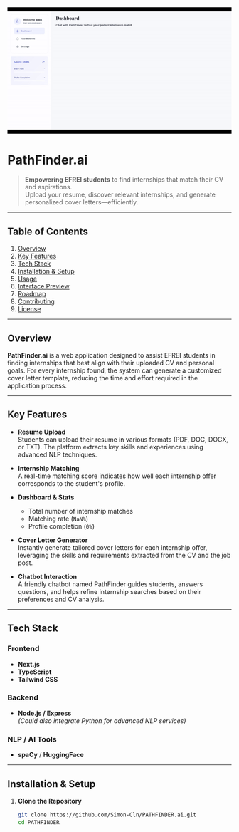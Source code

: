 <img src="https://github.com/Simon-Cln/PATHFINDER.ai/raw/main/pathfindemo.gif" width="800"/>

# PathFinder.ai

> **Empowering EFREI students** to find internships that match their CV and aspirations.  
> Upload your resume, discover relevant internships, and generate personalized cover letters—efficiently.

---

## Table of Contents
1. [Overview](#overview)
2. [Key Features](#key-features)
3. [Tech Stack](#tech-stack)
4. [Installation & Setup](#installation--setup)
5. [Usage](#usage)
6. [Interface Preview](#interface-preview)
7. [Roadmap](#roadmap)
8. [Contributing](#contributing)
9. [License](#license)

---

## Overview

**PathFinder.ai** is a web application designed to assist EFREI students in finding internships that best align with their uploaded CV and personal goals. For every internship found, the system can generate a customized cover letter template, reducing the time and effort required in the application process.

---

## Key Features

- **Resume Upload**  
  Students can upload their resume in various formats (PDF, DOC, DOCX, or TXT). The platform extracts key skills and experiences using advanced NLP techniques.
  
- **Internship Matching**  
  A real-time matching score indicates how well each internship offer corresponds to the student's profile.
  
- **Dashboard & Stats**  
  - Total number of internship matches  
  - Matching rate (`NaN%`)  
  - Profile completion (`0%`)  
  
- **Cover Letter Generator**  
  Instantly generate tailored cover letters for each internship offer, leveraging the skills and requirements extracted from the CV and the job post.
  
- **Chatbot Interaction**  
  A friendly chatbot named PathFinder guides students, answers questions, and helps refine internship searches based on their preferences and CV analysis.

---

## Tech Stack

### Frontend
- **Next.js**  
- **TypeScript**  
- **Tailwind CSS**

### Backend
- **Node.js / Express**  
  _(Could also integrate Python for advanced NLP services)_  

### NLP / AI Tools
- **spaCy** / **HuggingFace**

  
---

## Installation & Setup

1. **Clone the Repository**

   ```bash
   git clone https://github.com/Simon-Cln/PATHFINDER.ai.git
   cd PATHFINDER
